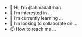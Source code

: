 - 👋 Hi, I’m @ahmadalfrhan
- 👀 I’m interested in ...
- 🌱 I’m currently learning ...
- 💞️ I’m looking to collaborate on ...
- 📫 How to reach me ...

<!---
ahmadalfrhan/ahmadalfrhan is a ✨ special ✨ repository because its `README.md` (this file) appears on your GitHub profile.
You can click the Preview link to take a look at your changes.
--->
